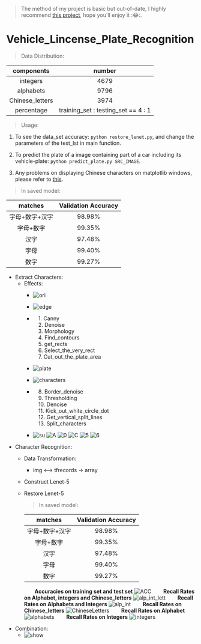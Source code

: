 > The method of my project is basic but out-of-date, I highly recommend [this project](https://github.com/zeusees/HyperLPR), hope you'll enjoy it ::joy::.



# Vehicle_Lincense_Plate_Recognition

> Data Distribution:

|   components    |               number                |
| :-------------: | :---------------------------------: |
|    integers     |                4679                 |
|    alphabets    |                9796                 |
| Chinese_letters |                3974                 |
|   percentage    | training_set : testing_set == 4 : 1 |

> Usage:
1. To see the data_set accuracy: `python restore_lenet.py`, and change the parameters of the test_lst in main function.

2. To predict the plate of a image containing part of a car including its vehicle-plate: `python predict_plate.py SRC_IMAGE`.

3. Any problems on displaying Chinese characters on matplotlib windows, please refer to [this](http://www.cnblogs.com/ZhengPeng7/p/8823956.html).

> In saved model:

| matches  | Validation Accuracy |
| :------: | :-----------------: |
| 字母+数字+汉字 |       98.98%        |
|  字母+数字   |       99.35%        |
|    汉字    |       97.48%        |
|    字母    |       99.40%        |
|    数字    |       99.27%        |


+ Extract Characters:
  - Effects:
    + ![ori](./images/cars/car_0.jpg)

    + ![edge](./images/cars/recognition/edge_car_0.png)

    + &emsp;1. Canny  
      &emsp;2. Denoise  
      &emsp;3. Morphology  
      &emsp;4. Find\_contours  
      &emsp;5. get\_rects  
      &emsp;6. Select\_the\_very\_rect  
      &emsp;7. Cut\_out\_the\_plate\_area  

    + ![plate](./images/plate.png)

    + ![characters](./images/cars/recognition/characters_car_0.png)

    + &emsp;8. Border\_denoise  
      &emsp;9. Thresholding  
      &emsp;10. Denoise  
      &emsp;11. Kick\_out\_white\_circle\_dot  
      &emsp;12. Get\_vertical\_split\_lines  
      &emsp;13. Split_characters

    + ![su](./images/苏.png) ![A](./images/A.png) ![0](./images/0.png) ![C](./images/C.png) ![5](./images/5.png) ![6](./images/6.png)
+ Character Recognition:
  - Data Transformation:
      + img <--> tfrecords -> array
  - Construct Lenet-5
  - Restore Lenet-5
      > In saved model:

      | matches  | Validation Accuracy |
      | :------: | :-----------------: |
      | 字母+数字+汉字 |       98.98%        |
      |  字母+数字   |       99.35%        |
      |    汉字    |       97.48%        |
      |    字母    |       99.40%        |
      |    数字    |       99.27%        |
      &emsp;&emsp;**Accuracies on training set and test set**
      ![ACC](./images/Acc_in_training_on_alp_int_lett.png)
      &emsp;&emsp;**Recall Rates on Alphabet, integers and Chinese_letters**
      ![alp_int_lett](./images/Recall_rate_in_test_on_alp_int_lett.png)
      &emsp;&emsp;**Recall Rates on Alphabets and Integers**
      ![alp_int](./images/Recall_rate_in_test_on_alp_int.png)
      &emsp;&emsp;**Recall Rates on Chinese_letters**
      ![ChineseLetters](./images/Recall_rate_in_test_on_ChineseLetters.png)
      &emsp;&emsp;**Recall Rates on Alphabet**
      ![alphabets](./images/Recall_rate_in_test_on_alphabets.png)
      &emsp;&emsp;**Recall Rates on Integers**
      ![integers](./images/Recall_rate_in_test_on_integers.png)
+ Combination:
  - ![show](./images/cars/recognition/Recognition_car_0.png)
